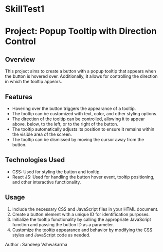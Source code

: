 # SkillTest1
# Project: Popup Tooltip with Direction Control

## Overview
This project aims to create a button with a popup tooltip that appears when the button is hovered over. Additionally, it allows for controlling the direction in which the tooltip appears.

## Features
- Hovering over the button triggers the appearance of a tooltip.
- The tooltip can be customized with text, color, and other styling options.
- The direction of the tooltip can be controlled, allowing it to appear above, below, to the left, or to the right of the button.
- The tooltip automatically adjusts its position to ensure it remains within the visible area of the screen.
- The tooltip can be dismissed by moving the cursor away from the button.

## Technologies Used
- CSS: Used for styling the button and tooltip.
- React JS: Used for handling the button hover event, tooltip positioning, and other interactive functionality.

## Usage
1. Include the necessary CSS and JavaScript files in your HTML document.
2. Create a button element with a unique ID for identification purposes.
3. Initialize the tooltip functionality by calling the appropriate JavaScript function and passing the button ID as a parameter.
4. Customize the tooltip appearance and behavior by modifying the CSS styles and JavaScript code as needed.


Author : Sandeep Vshwakarma

